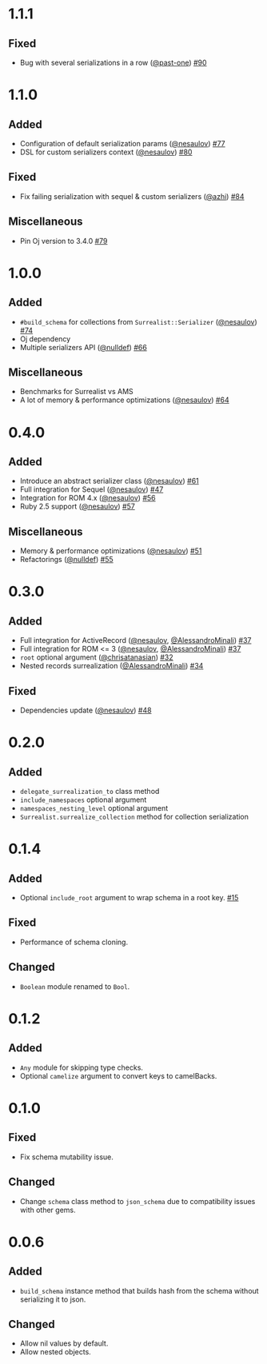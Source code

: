 # 1.1.1

## Fixed
* Bug with several serializations in a row ([@past-one][]) [#90](https://github.com/nesaulov/surrealist/pull/90)

# 1.1.0

## Added
* Configuration of default serialization params ([@nesaulov][]) [#77](https://github.com/nesaulov/surrealist/pull/77)
* DSL for custom serializers context ([@nesaulov][]) [#80](https://github.com/nesaulov/surrealist/pull/80)

## Fixed
* Fix failing serialization with sequel & custom serializers ([@azhi][]) [#84](https://github.com/nesaulov/surrealist/pull/84)

## Miscellaneous
* Pin Oj version to 3.4.0 [#79](https://github.com/nesaulov/surrealist/pull/79)

# 1.0.0

## Added
* `#build_schema` for collections from `Surrealist::Serializer` ([@nesaulov][]) [#74](https://github.com/nesaulov/surrealist/pull/74)
* Oj dependency
* Multiple serializers API ([@nulldef][]) [#66](https://github.com/nesaulov/surrealist/pull/66)

## Miscellaneous
* Benchmarks for Surrealist vs AMS
* A lot of memory & performance optimizations ([@nesaulov][]) [#64](https://github.com/nesaulov/surrealist/pull/64)

# 0.4.0

## Added
* Introduce an abstract serializer class ([@nesaulov][]) [#61](https://github.com/nesaulov/surrealist/pull/61)
* Full integration for Sequel ([@nesaulov][]) [#47](https://github.com/nesaulov/surrealist/pull/47)
* Integration for ROM 4.x ([@nesaulov][]) [#56](https://github.com/nesaulov/surrealist/pull/56)
* Ruby 2.5 support ([@nesaulov][]) [#57](https://github.com/nesaulov/surrealist/pull/57)

## Miscellaneous
* Memory & performance optimizations ([@nesaulov][]) [#51](https://github.com/nesaulov/surrealist/pull/51)
* Refactorings ([@nulldef][]) [#55](https://github.com/nesaulov/surrealist/pull/55)

# 0.3.0

## Added
* Full integration for ActiveRecord ([@nesaulov][], [@AlessandroMinali][]) [#37](https://github.com/nesaulov/surrealist/pull/37)
* Full integration for ROM <= 3 ([@nesaulov][], [@AlessandroMinali][]) [#37](https://github.com/nesaulov/surrealist/pull/37)
* `root` optional argument ([@chrisatanasian][]) [#32](https://github.com/nesaulov/surrealist/pull/32)
* Nested records surrealization ([@AlessandroMinali][]) [#34](https://github.com/nesaulov/surrealist/pull/34)

## Fixed
* Dependencies update ([@nesaulov][]) [#48](https://github.com/nesaulov/surrealist/pull/48)

# 0.2.0
## Added
* `delegate_surrealization_to` class method
* `include_namespaces` optional argument
* `namespaces_nesting_level` optional argument
* `Surrealist.surrealize_collection` method for collection serialization

# 0.1.4
## Added
* Optional `include_root` argument to wrap schema in a root key. [#15](https://github.com/nesaulov/surrealist/pull/15)
## Fixed
* Performance of schema cloning.
## Changed
* `Boolean` module renamed to `Bool`.

# 0.1.2
## Added
* `Any` module for skipping type checks.
* Optional `camelize` argument to convert keys to camelBacks.

# 0.1.0
## Fixed
* Fix schema mutability issue.
## Changed
* Change `schema` class method to `json_schema` due to compatibility issues with other gems.

# 0.0.6
## Added
* `build_schema` instance method that builds hash from the schema without serializing it to json.
## Changed
* Allow nil values by default.
* Allow nested objects.

[@nesaulov]: https://github.com/nesaulov
[@AlessandroMinali]: https://github.com/AlessandroMinali
[@nulldef]: https://github.com/nulldef
[@azhi]: https://github.com/azhi
[@chrisatanasian]: https://github.com/chrisatanasian
[@past-one]: https://github.com/past-one

